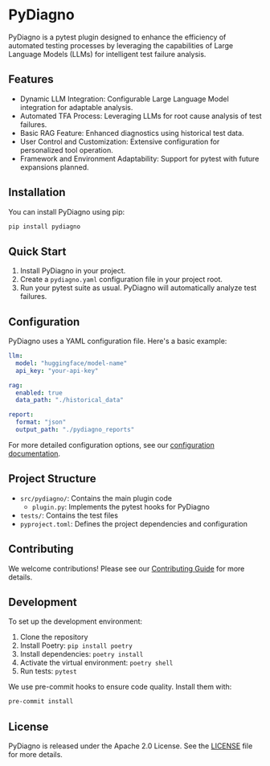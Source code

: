 # PyDiagno

PyDiagno is a pytest plugin designed to enhance the efficiency of automated testing processes by leveraging the capabilities of Large Language Models (LLMs) for intelligent test failure analysis.

## Features

- Dynamic LLM Integration: Configurable Large Language Model integration for adaptable analysis.
- Automated TFA Process: Leveraging LLMs for root cause analysis of test failures.
- Basic RAG Feature: Enhanced diagnostics using historical test data.
- User Control and Customization: Extensive configuration for personalized tool operation.
- Framework and Environment Adaptability: Support for pytest with future expansions planned.

## Installation

You can install PyDiagno using pip:

```bash
pip install pydiagno
```

## Quick Start

1. Install PyDiagno in your project.
2. Create a `pydiagno.yaml` configuration file in your project root.
3. Run your pytest suite as usual. PyDiagno will automatically analyze test failures.

## Configuration

PyDiagno uses a YAML configuration file. Here's a basic example:

```yaml
llm:
  model: "huggingface/model-name"
  api_key: "your-api-key"

rag:
  enabled: true
  data_path: "./historical_data"

report:
  format: "json"
  output_path: "./pydiagno_reports"
```

For more detailed configuration options, see our [configuration documentation](docs/configuration.md).

## Project Structure

- `src/pydiagno/`: Contains the main plugin code
  - `plugin.py`: Implements the pytest hooks for PyDiagno
- `tests/`: Contains the test files
- `pyproject.toml`: Defines the project dependencies and configuration

## Contributing

We welcome contributions! Please see our [Contributing Guide](CONTRIBUTING.md) for more details.

## Development

To set up the development environment:

1. Clone the repository
2. Install Poetry: `pip install poetry`
3. Install dependencies: `poetry install`
4. Activate the virtual environment: `poetry shell`
5. Run tests: `pytest`

We use pre-commit hooks to ensure code quality. Install them with:

```bash
pre-commit install
```

## License

PyDiagno is released under the Apache 2.0 License. See the [LICENSE](LICENSE) file for more details.